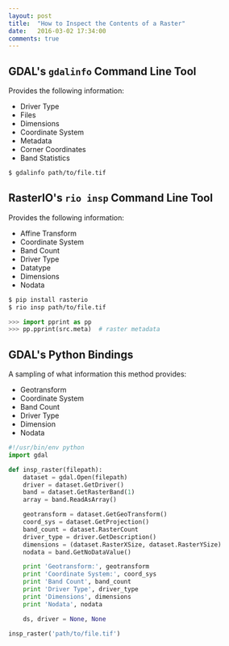 ```yaml
---
layout: post
title:  "How to Inspect the Contents of a Raster"
date:   2016-03-02 17:34:00
comments: true
---
```


## GDAL's `gdalinfo` Command Line Tool

Provides the following information:

- Driver Type
- Files
- Dimensions
- Coordinate System
- Metadata
- Corner Coordinates
- Band Statistics

```bash
$ gdalinfo path/to/file.tif
```

## RasterIO's `rio insp` Command Line Tool

Provides the following information:

- Affine Transform
- Coordinate System
- Band Count
- Driver Type
- Datatype
- Dimensions
- Nodata

```bash
$ pip install rasterio
$ rio insp path/to/file.tif
```

```python
>>> import pprint as pp
>>> pp.pprint(src.meta)  # raster metadata
```

## GDAL's Python Bindings

A sampling of what information this method provides:

- Geotransform
- Coordinate System
- Band Count
- Driver Type
- Dimension
- Nodata

```python
#!/usr/bin/env python
import gdal

def insp_raster(filepath):
    dataset = gdal.Open(filepath)
    driver = dataset.GetDriver()
    band = dataset.GetRasterBand(1)
    array = band.ReadAsArray()

    geotransform = dataset.GetGeoTransform()
    coord_sys = dataset.GetProjection()
    band_count = dataset.RasterCount
    driver_type = driver.GetDescription()
    dimensions = (dataset.RasterXSize, dataset.RasterYSize)
    nodata = band.GetNoDataValue()

    print 'Geotransform:', geotransform
    print 'Coordinate System:', coord_sys
    print 'Band Count', band_count
    print 'Driver Type', driver_type
    print 'Dimensions', dimensions
    print 'Nodata', nodata

    ds, driver = None, None

insp_raster('path/to/file.tif')
```
